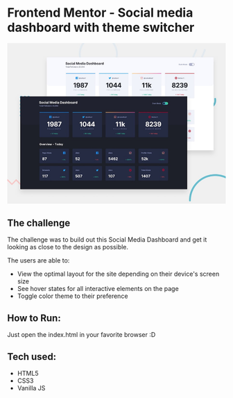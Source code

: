# Frontend Mentor - Social media dashboard with theme switcher

![Design preview for the Social media dashboard with theme switcher coding challenge](./design/desktop-preview.jpg)

## The challenge

The challenge was to build out this Social Media Dashboard and get it looking as close to the design as possible.

The users are able to:

- View the optimal layout for the site depending on their device's screen size
- See hover states for all interactive elements on the page
- Toggle color theme to their preference

## How to Run:

Just open the index.html in your favorite browser :D

## Tech used:

- HTML5
- CSS3
- Vanilla JS
